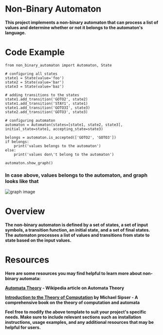 # Non-Binary Automaton

**This project implements a non-binary automaton that can process a list of values and determine whether or not it belongs to the automaton's language.**

# Code Example

```
from non_binary_automaton import Automaton, State

# configuring all states
state1 = State(value='foo')
state2 = State(value='bar')
state3 = State(value='baz')

# adding transitions to the states
state1.add_transition('GOTO2', state2)
state1.add_transition('STAY1', state1)
state1.add_transition('GOTO3I', state3)
state2.add_transition('GOTO3', state3)

# configuring automaton
automaton = Automaton(states=[state1, state2, state3], initial_state=state1, accepting_state=state3)

belongs = automaton.is_accepted(['GOTO2', 'GOTO3'])
if belongs:
    print('values belongs to the automaton')
else:
    print('values don\'t belong to the automaton')

automaton.show_graph()
```

### In case above, values belongs to the automaton, and graph looks like that

![graph image](https://i.imgur.com/Q6gIpru.png)
# Overview
**The non-binary automaton is defined by a set of states, a set of input symbols, a transition function, an initial state, and a set of final states. The automaton processes a list of values and transitions from state to state based on the input values.**

# Resources

**Here are some resources you may find helpful to learn more about non-binary automata:**

**[Automata Theory](https://en.wikipedia.org/wiki/Automata_theory) - Wikipedia article on Automata Theory**

**[Introduction to the Theory of Computation](https://www.amazon.com/Introduction-Theory-Computation-Michael-Sipser/dp/113318779X) by Michael Sipser - A comprehensive book on the theory of computation and automata**

**Feel free to modify the above template to suit your project's specific needs. Make sure to include relevant sections such as installation instructions, usage examples, and any additional resources that may be helpful for users.**
